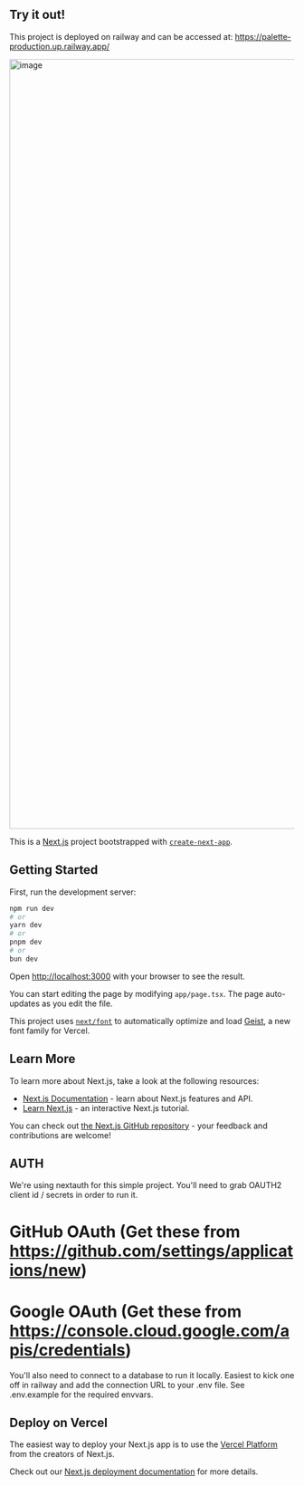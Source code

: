 ## Try it out!
This project is deployed on railway and can be accessed at:
https://palette-production.up.railway.app/

<img width="2079" height="1360" alt="image" src="https://github.com/user-attachments/assets/c9f9215f-dcee-41b8-b157-9631de081b1f" />


This is a [Next.js](https://nextjs.org) project bootstrapped with [`create-next-app`](https://nextjs.org/docs/app/api-reference/cli/create-next-app).

## Getting Started

First, run the development server:

```bash
npm run dev
# or
yarn dev
# or
pnpm dev
# or
bun dev
```

Open [http://localhost:3000](http://localhost:3000) with your browser to see the result.

You can start editing the page by modifying `app/page.tsx`. The page auto-updates as you edit the file.

This project uses [`next/font`](https://nextjs.org/docs/app/building-your-application/optimizing/fonts) to automatically optimize and load [Geist](https://vercel.com/font), a new font family for Vercel.

## Learn More

To learn more about Next.js, take a look at the following resources:

- [Next.js Documentation](https://nextjs.org/docs) - learn about Next.js features and API.
- [Learn Next.js](https://nextjs.org/learn) - an interactive Next.js tutorial.

You can check out [the Next.js GitHub repository](https://github.com/vercel/next.js) - your feedback and contributions are welcome!

## AUTH
We're using nextauth for this simple project.
You'll need to grab OAUTH2 client id / secrets in order to run it.

# GitHub OAuth (Get these from https://github.com/settings/applications/new)
# Google OAuth (Get these from https://console.cloud.google.com/apis/credentials)

You'll also need to connect to a database to run it locally.
Easiest to kick one off in railway and add the connection URL to your .env file.
See .env.example for the required envvars.

## Deploy on Vercel

The easiest way to deploy your Next.js app is to use the [Vercel Platform](https://vercel.com/new?utm_medium=default-template&filter=next.js&utm_source=create-next-app&utm_campaign=create-next-app-readme) from the creators of Next.js.

Check out our [Next.js deployment documentation](https://nextjs.org/docs/app/building-your-application/deploying) for more details.
